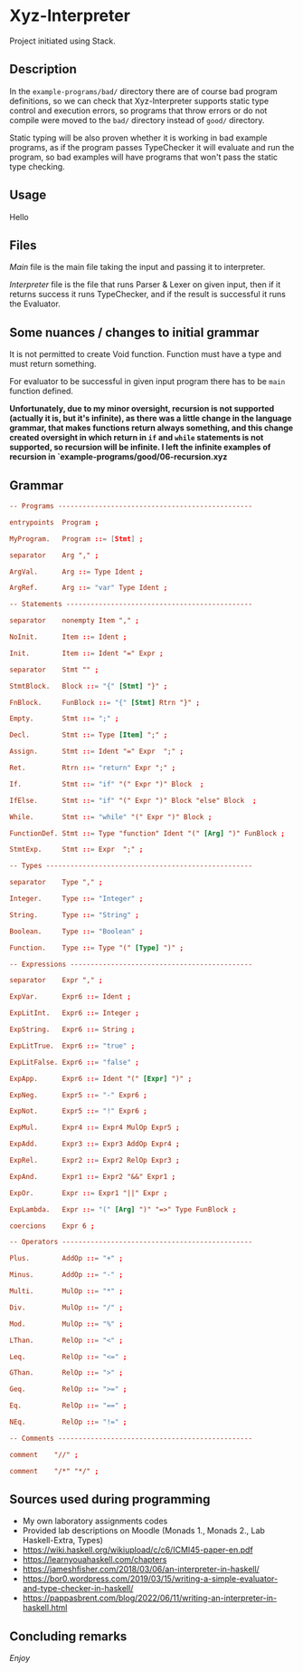 # Xyz-Interpreter

Project initiated using Stack.

## Description

In the `example-programs/bad/` directory there are of course bad program definitions, so we can check that
Xyz-Interpreter supports static type control and execution errors, so programs that throw errors or do not compile
were moved to the `bad/` directory instead of `good/` directory.

Static typing will be also proven whether it is working in bad example programs, as if the program passes 
TypeChecker it will evaluate and run the program, so bad examples will have programs that won't pass 
the static type checking.

## Usage

Hello

## Files

*Main* file is the main file taking the input and passing it to interpreter.

*Interpreter* file is the file that runs Parser & Lexer on given input, 
then if it returns success it runs TypeChecker, and if the result is successful
it runs the Evaluator. 

## Some nuances / changes to initial grammar

It is not permitted to create Void function. Function must have a type and must return something.

For evaluator to be successful in given input program there has to be `main` function defined.

**Unfortunately, due to my minor oversight, recursion is not supported (actually it is, but it's infinite), as there was a little change in the language grammar, that makes functions return always something, and this change created oversight in which return in `if` and `while` statements is not supported, so recursion will be infinite. I left the infinite examples of recursion in `example-programs/good/06-recursion.xyz**

## Grammar

```cf
-- Programs ------------------------------------------------

entrypoints  Program ;

MyProgram.   Program ::= [Stmt] ;

separator    Arg "," ;

ArgVal.      Arg ::= Type Ident ;

ArgRef.      Arg ::= "var" Type Ident ;

-- Statements ----------------------------------------------

separator    nonempty Item "," ;

NoInit.      Item ::= Ident ; 

Init.        Item ::= Ident "=" Expr ;

separator    Stmt "" ;

StmtBlock.   Block ::= "{" [Stmt] "}" ;

FnBlock.     FunBlock ::= "{" [Stmt] Rtrn "}" ;

Empty.       Stmt ::= ";" ;

Decl.        Stmt ::= Type [Item] ";" ;

Assign.      Stmt ::= Ident "=" Expr  ";" ;

Ret.         Rtrn ::= "return" Expr ";" ;

If.          Stmt ::= "if" "(" Expr ")" Block  ;

IfElse.      Stmt ::= "if" "(" Expr ")" Block "else" Block  ;

While.       Stmt ::= "while" "(" Expr ")" Block ;

FunctionDef. Stmt ::= Type "function" Ident "(" [Arg] ")" FunBlock ;

StmtExp.     Stmt ::= Expr  ";" ;

-- Types ---------------------------------------------------

separator    Type "," ;

Integer.     Type ::= "Integer" ;

String.      Type ::= "String" ;

Boolean.     Type ::= "Boolean" ;

Function.    Type ::= Type "(" [Type] ")" ;

-- Expressions ---------------------------------------------

separator    Expr "," ;

ExpVar.      Expr6 ::= Ident ;

ExpLitInt.   Expr6 ::= Integer ;

ExpString.   Expr6 ::= String ;

ExpLitTrue.  Expr6 ::= "true" ;

ExpLitFalse. Expr6 ::= "false" ;

ExpApp.      Expr6 ::= Ident "(" [Expr] ")" ;

ExpNeg.      Expr5 ::= "-" Expr6 ;

ExpNot.      Expr5 ::= "!" Expr6 ;

ExpMul.      Expr4 ::= Expr4 MulOp Expr5 ;

ExpAdd.      Expr3 ::= Expr3 AddOp Expr4 ;

ExpRel.      Expr2 ::= Expr2 RelOp Expr3 ;

ExpAnd.      Expr1 ::= Expr2 "&&" Expr1 ;

ExpOr.       Expr ::= Expr1 "||" Expr ;

ExpLambda.   Expr ::= "(" [Arg] ")" "=>" Type FunBlock ; 

coercions    Expr 6 ;

-- Operators -----------------------------------------------

Plus.        AddOp ::= "+" ;

Minus.       AddOp ::= "-" ;

Multi.       MulOp ::= "*" ;

Div.         MulOp ::= "/" ;

Mod.         MulOp ::= "%" ;

LThan.       RelOp ::= "<" ;

Leq.         RelOp ::= "<=" ;

GThan.       RelOp ::= ">" ;

Geq.         RelOp ::= ">=" ;

Eq.          RelOp ::= "==" ;

NEq.         RelOp ::= "!=" ;

-- Comments ------------------------------------------------

comment    "//" ;

comment    "/*" "*/" ;

```

## Sources used during programming

- My own laboratory assignments codes
- Provided lab descriptions on Moodle (Monads 1., Monads 2., Lab Haskell-Extra, Types)
- https://wiki.haskell.org/wikiupload/c/c6/ICMI45-paper-en.pdf
- https://learnyouahaskell.com/chapters
- https://jameshfisher.com/2018/03/06/an-interpreter-in-haskell/ 
- https://bor0.wordpress.com/2019/03/15/writing-a-simple-evaluator-and-type-checker-in-haskell/
- https://pappasbrent.com/blog/2022/06/11/writing-an-interpreter-in-haskell.html

## Concluding remarks

*Enjoy*
